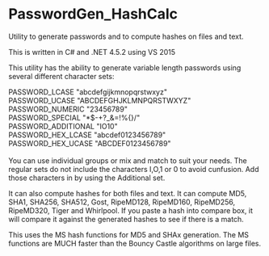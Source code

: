 # PasswordGen_HashCalc
Utility to generate passwords and to compute hashes on files and text.

This is written in C# and .NET 4.5.2 using VS 2015

This utility has the ability to generate variable length passwords using several different character sets:

PASSWORD_LCASE "abcdefgijkmnopqrstwxyz"<br/>
PASSWORD_UCASE "ABCDEFGHJKLMNPQRSTWXYZ"<br/>
PASSWORD_NUMERIC "23456789"<br/>
PASSWORD_SPECIAL "*$-+?_&=!%{}/"<br/>
PASSWORD_ADDITIONAL "IO10"<br/>
PASSWORD_HEX_LCASE "abcdef0123456789"<br/>
PASSWORD_HEX_UCASE "ABCDEF0123456789"<br/>
<br/>
You can use individual groups or mix and match to suit your needs. The regular
sets do not include the characters I,O,1 or 0 to avoid cunfusion. Add those 
characters in by using the Additional set. 

It can also compute hashes for both files and text. It can compute MD5, SHA1,
SHA256, SHA512, Gost, RipeMD128, RipeMD160, RipeMD256, RipeMD320, Tiger and Whirlpool. 
If you paste a hash into compare box, it will compare it against the generated hashes to 
see if there is a match. 

This uses the MS hash functions for MD5 and SHAx generation. The MS functions are MUCH
faster than the Bouncy Castle algorithms on large files.
